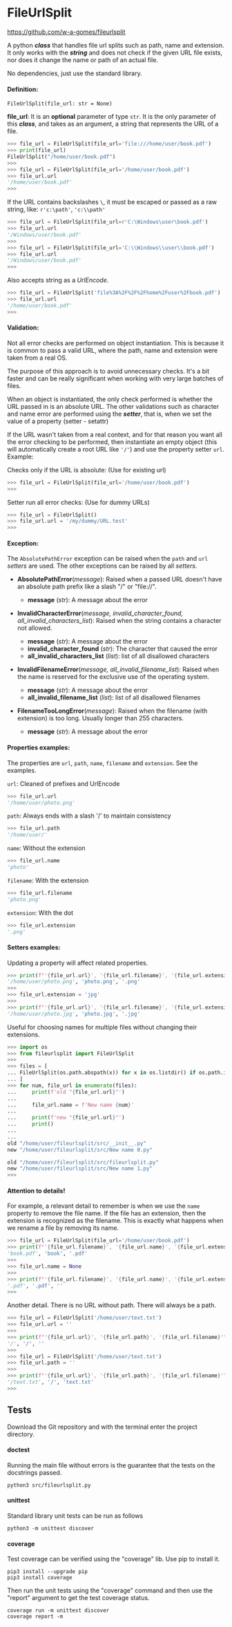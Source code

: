 # FileUrlSplit

https://github.com/w-a-gomes/fileurlsplit

A python ***class*** that handles file url splits such as path, name and 
extension. It only works with the ***string*** and does not check if the given 
URL file exists, nor does it change the name or path of an actual file.

No dependencies, just use the standard library.

#### Definition:

```
FileUrlSplit(file_url: str = None)
``` 

**file_url**: It is an **optional** parameter of type `str`. 
It is the only parameter of this ***class***, and takes as an argument, a 
string that represents the URL of a file.
```Python console
>>> file_url = FileUrlSplit(file_url='file:///home/user/book.pdf')
>>> print(file_url)
FileUrlSplit("/home/user/book.pdf")
>>>
>>> file_url = FileUrlSplit(file_url='/home/user/book.pdf')
>>> file_url.url
'/home/user/book.pdf'
>>> 
```

If the URL contains backslashes ` \ `, it must be escaped or passed as a raw 
string, like: `r'c:\path'`, `'c:\\path'`
```Python console
>>> file_url = FileUrlSplit(file_url=r'C:\Windows\user\book.pdf')
>>> file_url.url
'/Windows/user/book.pdf'
>>>
>>> file_url = FileUrlSplit(file_url='C:\\Windows\\user\\book.pdf')
>>> file_url.url
'/Windows/user/book.pdf'
>>> 
```

Also accepts string as a *UrlEncode*.

```Python console
>>> file_url = FileUrlSplit('file%3A%2F%2F%2Fhome%2Fuser%2Fbook.pdf')
>>> file_url.url
'/home/user/book.pdf'
>>> 
```

#### Validation:
Not all error checks are performed on object instantiation. 
This is because it is common to pass a valid URL, where the path, name and 
extension were taken from a real OS.

The purpose of this approach is to avoid unnecessary checks. It's a bit faster 
and can be really significant when working with very large batches of files.

When an object is instantiated, the only check performed is whether the URL 
passed in is an absolute URL. The other validations such as character and name 
error are performed using the ***setter***, that is, when we set the value of a 
property (setter - setattr)

If the URL wasn't taken from a real context, and for that reason you want all 
the error checking to be performed, then instantiate an empty object 
(this will automatically create a root URL like `'/'`) and use the property 
setter `url`. Example:

Checks only if the URL is absolute: (Use for existing url)
```Python console
>>> file_url = FileUrlSplit(file_url='/home/user/book.pdf')
>>>
```

Setter run all error checks: (Use for dummy URLs)
```Python console
>>> file_url = FileUrlSplit()
>>> file_url.url = '/my/dummy/URL.test'
>>>
```

#### Exception:
The `AbsolutePathError` exception can be raised when the `path` and `url` 
*setters* are used. The other exceptions can be raised by all *setters*.

- **AbsolutePathError**(*message*):
  Raised when a passed URL doesn't have 
  an absolute path prefix like a slash "/" or "file://".
    - **message** (*str*): A message about the error


- **InvalidCharacterError**(*message, invalid_character_found,
  all_invalid_characters_list*):
  Raised when the string contains a character not allowed.
    - **message** (*str*): A message about the error
    - **invalid_character_found** (*str*): The character that caused the error
    - **all_invalid_characters_list** (*list*): list of all disallowed characters


- **InvalidFilenameError**(*message, all_invalid_filename_list*):
  Raised when the name is reserved for the exclusive use of the operating 
  system.
    - **message** (*str*): A message about the error
    - **all_invalid_filename_list** (*list*): list of all disallowed filenames


- **FilenameTooLongError**(*message*):
  Raised when the filename (with extension) is too long. Usually longer than 
  255 characters.
    - **message** (*str*): A message about the error

#### Properties examples:
The properties are `url`, `path`, `name`, `filename` and `extension`. See 
the examples.

`url`: Cleaned of prefixes and UrlEncode
```Python console
>>> file_url.url
'/home/user/photo.png'
```
`path`: Always ends with a slash '/' to maintain consistency
```Python console
>>> file_url.path
'/home/user/'
```
`name`: Without the extension
```Python console
>>> file_url.name
'photo'
```
`filename`: With the extension
```Python console
>>> file_url.filename
'photo.png'
```
`extension`: With the dot
```Python console
>>> file_url.extension
'.png'
```
#### Setters examples:
Updating a property will affect related properties.
```Python console
>>> print(f"'{file_url.url}', '{file_url.filename}', '{file_url.extension}'")
'/home/user/photo.png', 'photo.png', '.png'
>>>
>>> file_url.extension = 'jpg'
>>>
>>> print(f"'{file_url.url}', '{file_url.filename}', '{file_url.extension}'")
'/home/user/photo.jpg', 'photo.jpg', '.jpg'
```
Useful for choosing names for multiple files without changing their extensions.
```Python console
>>> import os
>>> from fileurlsplit import FileUrlSplit
>>>
>>> files = [
... FileUrlSplit(os.path.abspath(x)) for x in os.listdir() if os.path.isfile(x)
... ]
>>> for num, file_url in enumerate(files):
...     print(f'old "{file_url.url}"')
...
...     file_url.name = f'New name {num}'
...
...     print(f'new "{file_url.url}"')
...     print()
...     
... 
old "/home/user/fileurlsplit/src/__init__.py"
new "/home/user/fileurlsplit/src/New name 0.py"

old "/home/user/fileurlsplit/src/fileurlsplit.py"
new "/home/user/fileurlsplit/src/New name 1.py"
>>>
```

#### Attention to details!
For example, a relevant detail to remember is when we 
use the `name` property to remove the file name. If the file has an extension, 
then the extension is recognized as the filename. 
This is exactly what happens when we rename a file by removing 
its name.
```Python console
>>> file_url = FileUrlSplit(file_url='/home/user/book.pdf')
>>> print(f"'{file_url.filename}', '{file_url.name}', '{file_url.extension}'")
'book.pdf', 'book', '.pdf'
>>> 
>>> file_url.name = None
>>> 
>>> print(f"'{file_url.filename}', '{file_url.name}', '{file_url.extension}'")
'.pdf', '.pdf', ''
>>> 
```
Another detail. There is no URL without path. There will always be a path.
```Python console
>>> file_url = FileUrlSplit('/home/user/text.txt')
>>> file_url.url = ''
>>> 
>>> print(f"'{file_url.url}', '{file_url.path}', '{file_url.filename}'")
'/', '/', ''
>>> 
>>> file_url = FileUrlSplit('/home/user/text.txt')
>>> file_url.path = ''
>>> 
>>> print(f"'{file_url.url}', '{file_url.path}', '{file_url.filename}'")
'/text.txt', '/', 'text.txt'
>>> 
```
## Tests
Download the Git repository and with the terminal enter the 
project directory.

#### doctest
Running the main file without errors is the guarantee that the tests on 
the docstrings passed.
```console
python3 src/fileurlsplit.py
```

#### unittest
Standard library unit tests can be run as follows
```console
python3 -m unittest discover
```

#### coverage
Test coverage can be verified using the "coverage" lib. 
Use pip to install it.
```console
pip3 install --upgrade pip
pip3 install coverage
```
Then run the unit tests using the "coverage" command and then use the 
"report" argument to get the test coverage status.
```console
coverage run -m unittest discover
coverage report -m
```
